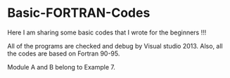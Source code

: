# Basic-FORTRAN-Codes
Here I am sharing some basic codes that I wrote for the beginners !!! 

All of the programs are checked and debug by Visual studio 2013. Also, all the codes are based on Fortran 90-95. 

Module A and B belong to Example 7.
